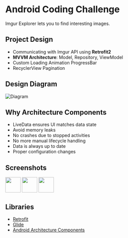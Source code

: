 # Android Coding Challenge

Imgur Explorer lets you to find interesting images.

Project Design
---------
* Communicating with Imgur API using <strong>Retrofit2</strong>
* <strong>MVVM Architecture</strong>: Model, Repository, ViewModel
* Custom Loading Animation ProgressBar
* RecyclerView Pagination

Design Diagram
---------
![Diagram](https://developer.android.com/topic/libraries/architecture/images/final-architecture.png)

Why Architecture Components
---------
* LiveData ensures UI matches data state
* Avoid memory leaks
* No crashes due to stopped activities
* No more manual lifecycle handling
* Data is always up to date
* Proper configuration changes

Screenshots
---------
<img src="https://i.imgur.com/boCs1AX.png" width="48">
<img src="https://i.imgur.com/hwzWksu.png" width="48">
<img src="https://i.imgur.com/kWYOYnh.png" width="48">

Libraries
---------
* [Retrofit](https://square.github.io/retrofit/)
* [Glide](https://bumptech.github.io/glide/)
* [Android Architecture Components](https://developer.android.com/topic/libraries/architecture)
